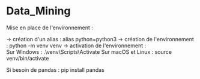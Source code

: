 # Data_Mining

Mise en place de l'environnement :

 -> création d'un alias : alias python=python3
 -> création de l'environnement : python -m venv venv
 -> activation de l'environnement :     
    Sur Windows : .\venv\Scripts\Activate
    Sur macOS et Linux : source venv/bin/activate

Si besoin de pandas : pip install pandas
